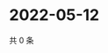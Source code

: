 # 2022-05-12

共 0 条

<!-- BEGIN WEIBO -->
<!-- 最后更新时间 Thu May 12 2022 17:22:08 GMT+0800 (China Standard Time) -->

<!-- END WEIBO -->
